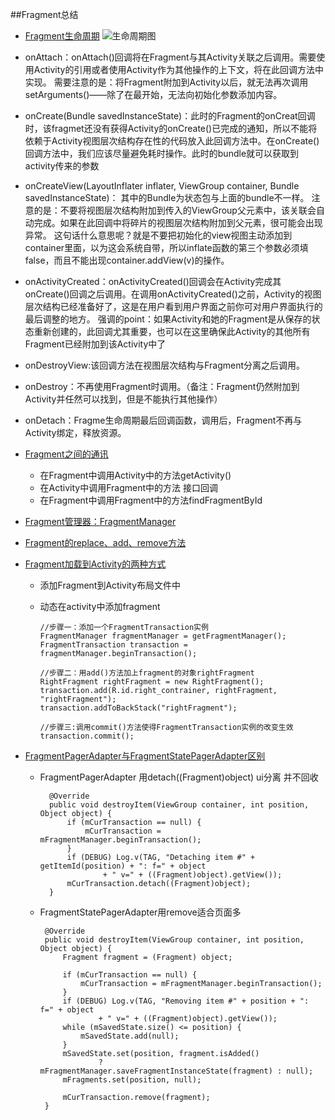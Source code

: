 ##Fragment总结
*   [Fragment生命周期](https://maxiaobu1999.github.io/html5/heima/README.html)
   ![生命周期图](http://img-1253423006.costj.myqcloud.com/fragment_lifecycle.png)

   * onAttach：onAttach()回调将在Fragment与其Activity关联之后调用。需要使用Activity的引用或者使用Activity作为其他操作的上下文，将在此回调方法中实现。
    需要注意的是：将Fragment附加到Activity以后，就无法再次调用setArguments()——除了在最开始，无法向初始化参数添加内容。
   * onCreate(Bundle savedInstanceState)：此时的Fragment的onCreat回调时，该fragmet还没有获得Activity的onCreate()已完成的通知，所以不能将依赖于Activity视图层次结构存在性的代码放入此回调方法中。在onCreate()回调方法中，我们应该尽量避免耗时操作。此时的bundle就可以获取到activity传来的参数
   * onCreateView(LayoutInflater inflater, ViewGroup container,
     Bundle savedInstanceState)： 其中的Bundle为状态包与上面的bundle不一样。
     注意的是：不要将视图层次结构附加到传入的ViewGroup父元素中，该关联会自动完成。如果在此回调中将碎片的视图层次结构附加到父元素，很可能会出现异常。
     这句话什么意思呢？就是不要把初始化的view视图主动添加到container里面，以为这会系统自带，所以inflate函数的第三个参数必须填false，而且不能出现container.addView(v)的操作。
   * onActivityCreated：onActivityCreated()回调会在Activity完成其onCreate()回调之后调用。在调用onActivityCreated()之前，Activity的视图层次结构已经准备好了，这是在用户看到用户界面之前你可对用户界面执行的最后调整的地方。
     强调的point：如果Activity和她的Fragment是从保存的状态重新创建的，此回调尤其重要，也可以在这里确保此Activity的其他所有Fragment已经附加到该Activity中了
   * onDestroyView:该回调方法在视图层次结构与Fragment分离之后调用。
   * onDestroy：不再使用Fragment时调用。（备注：Fragment仍然附加到Activity并任然可以找到，但是不能执行其他操作）
   * onDetach：Fragme生命周期最后回调函数，调用后，Fragment不再与Activity绑定，释放资源。
   
*   [Fragment之间的通讯](https://maxiaobu1999.github.io/html5/heima/README.html)
    * 在Fragment中调用Activity中的方法getActivity()
    * 在Activity中调用Fragment中的方法 接口回调
    * 在Fragment中调用Fragment中的方法findFragmentById
*   [Fragment管理器：FragmentManager](https://maxiaobu1999.github.io/html5/heima/README.html)
*   [Fragment的replace、add、remove方法](https://maxiaobu1999.github.io/html5/heima/README.html)
*   [Fragment加载到Activity的两种方式](https://maxiaobu1999.github.io/html5/heima/README.html)
    * 添加Fragment到Activity布局文件中
    * 动态在activity中添加fragment
    
          //步骤一：添加一个FragmentTransaction实例
          FragmentManager fragmentManager = getFragmentManager();
          FragmentTransaction transaction = fragmentManager.beginTransaction();
  
          //步骤二：用add()方法加上fragment的对象rightFragment
          RightFragment rightFragment = new RightFragment();
          transaction.add(R.id.right_contrainer, rightFragment, "rightFragment");
          transaction.addToBackStack("rightFragment");
  
          //步骤三:调用commit()方法使得FragmentTransaction实例的改变生效
          transaction.commit();
                
*   [FragmentPagerAdapter与FragmentStatePagerAdapter区别](https://maxiaobu1999.github.io/html5/heima/README.html)

    * FragmentPagerAdapter 用detach((Fragment)object) ui分离 并不回收
    
            @Override
            public void destroyItem(ViewGroup container, int position, Object object) {
                if (mCurTransaction == null) {
                    mCurTransaction = mFragmentManager.beginTransaction();
                }
                if (DEBUG) Log.v(TAG, "Detaching item #" + getItemId(position) + ": f=" + object
                        + " v=" + ((Fragment)object).getView());
                mCurTransaction.detach((Fragment)object);
            }
     
    * FragmentStatePagerAdapter用remove适合页面多
   
           @Override
           public void destroyItem(ViewGroup container, int position, Object object) {
               Fragment fragment = (Fragment) object;
      
               if (mCurTransaction == null) {
                   mCurTransaction = mFragmentManager.beginTransaction();
               }
               if (DEBUG) Log.v(TAG, "Removing item #" + position + ": f=" + object
                       + " v=" + ((Fragment)object).getView());
               while (mSavedState.size() <= position) {
                   mSavedState.add(null);
               }
               mSavedState.set(position, fragment.isAdded()
                       ? mFragmentManager.saveFragmentInstanceState(fragment) : null);
               mFragments.set(position, null);
      
               mCurTransaction.remove(fragment);
           }
